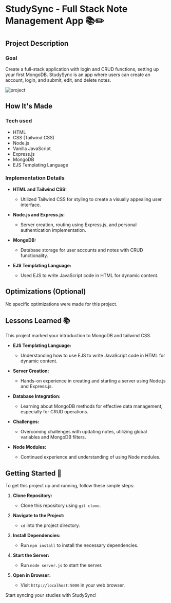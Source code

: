 # StudySync - Full Stack Note Management App 📚✏️

## Project Description

### Goal
Create a full-stack application with login and CRUD functions, setting up your first MongoDB. StudySync is an app where users can create an account, login, and submit, edit, and delete notes.

![project](https://github.com/anaiscmateus/studysync-app/assets/75923327/e6f90822-fe6c-4dbe-9d2c-464c9269b1fa)

## How It's Made

### Tech used

- HTML
- CSS (Tailwind CSS)
- Node.js
- Vanilla JavaScript
- Express.js
- MongoDB
- EJS Templating Language

### Implementation Details

- **HTML and Tailwind CSS:**
  - Utilized Tailwind CSS for styling to create a visually appealing user interface.

- **Node.js and Express.js:**
  - Server creation, routing using Express.js, and personal authentication implementation.

- **MongoDB:**
  - Database storage for user accounts and notes with CRUD functionality.

- **EJS Templating Language:**
  - Used EJS to write JavaScript code in HTML for dynamic content.

## Optimizations (Optional)

No specific optimizations were made for this project.

## Lessons Learned 📚

This project marked your introduction to MongoDB and tailwind CSS.

- **EJS Templating Language:**
  - Understanding how to use EJS to write JavaScript code in HTML for dynamic content.

- **Server Creation:**
  - Hands-on experience in creating and starting a server using Node.js and Express.js.

- **Database Integration:**
  - Learning about MongoDB methods for effective data management, especially for CRUD operations.

- **Challenges:**
  - Overcoming challenges with updating notes, utilizing global variables and MongoDB filters.

- **Node Modules:**
  - Continued experience and understanding of using Node modules.

## Getting Started 🚀

To get this project up and running, follow these simple steps:

1. **Clone Repository:**
   - Clone this repository using `git clone`.

2. **Navigate to the Project:**
   - `cd` into the project directory.

3. **Install Dependencies:**
   - Run `npm install` to install the necessary dependencies.

4. **Start the Server:**
   - Run `node server.js` to start the server.

5. **Open in Browser:**
   - Visit `http://localhost:5000` in your web browser.

Start syncing your studies with StudySync!

